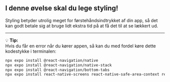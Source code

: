 ## I denne øvelse skal du lege styling!
Styling betyder utrolig meget for førstehåndsindtrykket af din app, så det kan godt betale sig at bruge lidt ekstra tid på at få det til at se lækkert ud.

---

💡 **Tip:**  
Hvis du får en error når du kører appen, så kan du med fordel køre dette kodestykke i terminalen:

```bash
npx expo install @react-navigation/native
npx expo install @react-navigation/native-stack
npx expo install @react-navigation/bottom-tabs
npx expo install react-native-screens react-native-safe-area-context react-native-gesture-handler react-native-reanimated react-native-get-random-values
